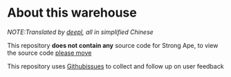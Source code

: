 # About this warehouse

*NOTE:Translated by [deepl](https://deepl.com), all in simplified Chinese*

This repository **does not contain any** source code for Strong Ape, to view the source code [please move](https://github.com/SuSheng13T/ZYDMP)

This repository uses [Githubissues](https://github.com/SuSheng13T/ZYSSJPO/issues) to collect and follow up on user feedback
